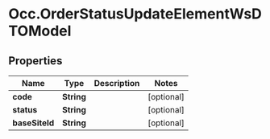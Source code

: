 # Occ.OrderStatusUpdateElementWsDTOModel

## Properties
Name | Type | Description | Notes
------------ | ------------- | ------------- | -------------
**code** | **String** |  | [optional] 
**status** | **String** |  | [optional] 
**baseSiteId** | **String** |  | [optional] 


